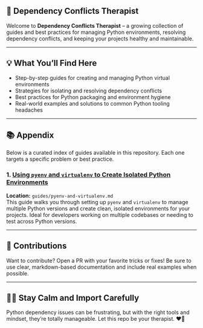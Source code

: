 ## 🧠 Dependency Conflicts Therapist

Welcome to **Dependency Conflicts Therapist** – a growing collection of guides and best practices for managing Python environments, resolving dependency conflicts, and keeping your projects healthy and maintainable.

---

## 💡 What You’ll Find Here

- Step-by-step guides for creating and managing Python virtual environments  
- Strategies for isolating and resolving dependency conflicts  
- Best practices for Python packaging and environment hygiene  
- Real-world examples and solutions to common Python tooling headaches  

---

## 📚 Appendix

Below is a curated index of guides available in this repository. Each one targets a specific problem or best practice.

### 1. [Using `pyenv` and `virtualenv` to Create Isolated Python Environments](https://github.com/maritaganta/dependency_conflicts_therapist/blob/main/guides/pyenv-and-virtualenv.md)  
**Location:** `guides/pyenv-and-virtualenv.md`  
This guide walks you through setting up `pyenv` and `virtualenv` to manage multiple Python versions and create clean, isolated environments for your projects. Ideal for developers working on multiple codebases or needing to test across Python versions.

---

## 🔧 Contributions

Want to contribute? Open a PR with your favorite tricks or fixes! Be sure to use clear, markdown-based documentation and include real examples when possible.

---

## 🧘‍♂️ Stay Calm and Import Carefully

Python dependency issues can be frustrating, but with the right tools and mindset, they’re totally manageable. Let this repo be your therapist. ❤️🐍
